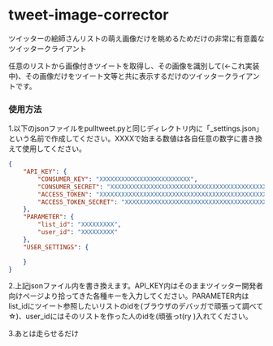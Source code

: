 # tweet-image-corrector
ツイッターの絵師さんリストの萌え画像だけを眺めるためだけの非常に有意義なツイッタークライアント

任意のリストから画像付きツイートを取得し、その画像を識別して(←これ実装中)、その画像だけをツイート文等と共に表示するだけのツイッタークライアントです。

### 使用方法

1.以下のjsonファイルをpulltweet.pyと同じディレクトリ内に「_settings.json」という名前で作成してください。XXXXで始まる数値は各自任意の数字に書き換えて使用してください。
```json:_settings.json
{
    "API_KEY": {
        "CONSUMER_KEY": "XXXXXXXXXXXXXXXXXXXXXXXXX",
        "CONSUMER_SECRET": "XXXXXXXXXXXXXXXXXXXXXXXXXXXXXXXXXXXXXXXXXXXXXXXXXX",
        "ACCESS_TOKEN": "XXXXXXXXXXXXXXXXXXXXXXXXXXXXXXXXXXXXXXXXXXXXXXXXXX",
        "ACCESS_TOKEN_SECRET": "XXXXXXXXXXXXXXXXXXXXXXXXXXXXXXXXXXXXXXXXXXXXXXXXXX"
    },
    "PARAMETER": {
        "list_id": "XXXXXXXXX",
        "user_id": "XXXXXXXXX"
    },
    "USER_SETTINGS": {

    }
}
```

2.上記jsonファイル内を書き換えます。API_KEY内はそのままツイッター開発者向けページより拾ってきた各種キーを入力してください。PARAMETER内はlist_idにツイート参照したいリストのidを(ブラウザのデバッガで頑張って調べて☆)、user_idにはそのリストを作った人のidを(頑張っt(ry )入れてください。

3.あとは走らせるだけ